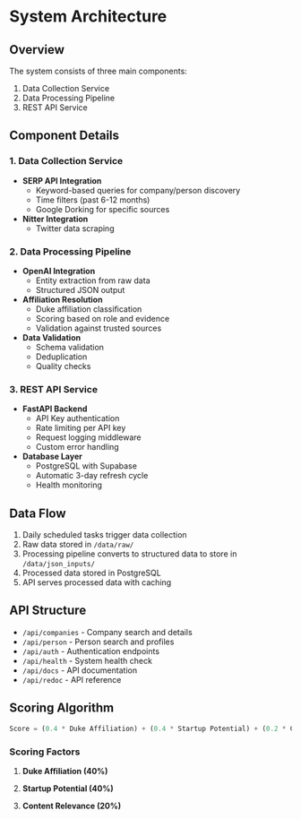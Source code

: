 # System Architecture

## Overview
The system consists of three main components:
1. Data Collection Service
2. Data Processing Pipeline
3. REST API Service

## Component Details

### 1. Data Collection Service
- **SERP API Integration**
  - Keyword-based queries for company/person discovery
  - Time filters (past 6-12 months)
  - Google Dorking for specific sources
- **Nitter Integration**
  - Twitter data scraping

### 2. Data Processing Pipeline
- **OpenAI Integration**
  - Entity extraction from raw data
  - Structured JSON output
- **Affiliation Resolution**
  - Duke affiliation classification
  - Scoring based on role and evidence
  - Validation against trusted sources
- **Data Validation**
  - Schema validation
  - Deduplication
  - Quality checks

### 3. REST API Service
- **FastAPI Backend**
  - API Key authentication
  - Rate limiting per API key
  - Request logging middleware
  - Custom error handling
- **Database Layer**
  - PostgreSQL with Supabase
  - Automatic 3-day refresh cycle
  - Health monitoring

## Data Flow
1. Daily scheduled tasks trigger data collection
2. Raw data stored in `/data/raw/`
3. Processing pipeline converts to structured data to store in `/data/json_inputs/`
4. Processed data stored in PostgreSQL
5. API serves processed data with caching

## API Structure
- `/api/companies` - Company search and details
- `/api/person` - Person search and profiles
- `/api/auth` - Authentication endpoints
- `/api/health` - System health check
- `/api/docs` - API documentation
- `/api/redoc` - API reference

## Scoring Algorithm
```python
Score = (0.4 * Duke Affiliation) + (0.4 * Startup Potential) + (0.2 * Content Relevance)
```

### Scoring Factors
1. **Duke Affiliation (40%)**

2. **Startup Potential (40%)**

3. **Content Relevance (20%)**